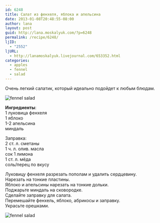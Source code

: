 ```yaml
---
id: 6248
title: Салат из фенхеля, яблока и апельсина
date: 2013-01-08T20:48:55-08:00
author: lana
layout: post
guid: http://lana.moskalyuk.com/?p=6248
permalink: /recipe/6248/
ljID:
  - "2552"
ljURL:
  - http://lanamoskalyuk.livejournal.com/653352.html
categories:
  - apples
  - fennel
  - salad
---
```

Очень легкий салатик, который идеально подойдет к любым блюдам.

![fennel salad](http://farm9.staticflickr.com/8500/8359420893_a03d9c1cb4_c.jpg) 

**Ингредиенты**:  
1 луковица фенхеля  
1 яблоко  
1-2 апельсина  
миндаль

Заправка:  
2 ст. л. сметаны  
1 ч. л. олив. масла  
сок 1 лимона  
1 ст. л. мёда  
соль/перец по вкусу

Луковицу фенхеля разрезать пополам и удалить сердцевину.  
Нарезать на тонкие пластины.  
Яблоко и апельсины нарезать на тонкие дольки.  
Поджарьте миндаль на сковородке.  
Сделайте заправку для салата.  
Перемешайте фенхель, яблоко, абрикосы и заправку.  
Украсьте орешками.

![fennel salad](http://farm9.staticflickr.com/8513/8359426197_ee0f8edc5a_c.jpg)